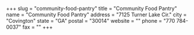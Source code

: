 +++
slug = "community-food-pantry"
title = "Community Food Pantry"
name = "Community Food Pantry"
address = "7125 Turner Lake Cir."
city = "Covington"
state = "GA"
postal = "30014"
website = ""
phone = "770 784-0037"
fax = ""
+++
